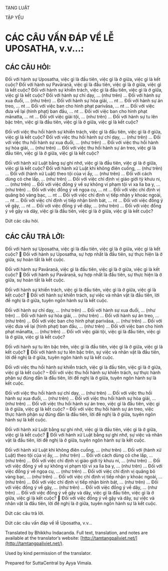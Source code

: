  

TẠNG LUẬT

TẬP YẾU

# CÁC CÂU VẤN ĐÁP VỀ LỄ UPOSATHA, v.v...:

## CÁC CÂU HỎI:

Đối với hành sự Uposatha, việc gì là đầu tiên, việc gì là ở giữa, việc gì là kết cuộc? Đối với hành sự Pavāraṇā, việc gì là đầu tiên, việc gì là ở giữa, việc gì là kết cuộc? Đối với hành sự khiển trách, việc gì là đầu tiên, việc gì là ở giữa, việc gì là kết cuộc? Đối với hành sự chỉ dạy, … (như trên) … Đối với hành sự xua đuổi, … (như trên) … Đối với hành sự hòa giải, … nt … Đối với hành sự án treo, … nt … Đối với việc ban cho hình phạt parivāsa, … nt … Đối với việc đưa về lại (hình phạt) ban đầu, … nt … Đối với việc ban cho hình phạt mānatta, … nt … Đối với việc giải tội, … (như trên) … Đối với hành sự tu lên bậc trên, việc gì là đầu tiên, việc gì là ở giữa, việc gì là kết cuộc?

Đối với việc thu hồi hành sự khiển trách, việc gì là đầu tiên, việc gì là ở giữa, việc gì là kết cuộc? Đối với việc thu hồi hành sự chỉ dạy, … (như trên) … Đối với việc thu hồi hành sự xua đuổi, … (như trên) … Đối với việc thu hồi hành sự hòa giải, … (như trên) … Đối với việc thu hồi hành sự án treo, việc gì là đầu tiên, việc gì là ở giữa, việc gì là kết cuộc?

Đối với hành xử Luật bằng sự ghi nhớ, việc gì là đầu tiên, việc gì là ở giữa, việc gì là kết cuộc? Đối với hành xử Luật khi không điên cuồng, … (như trên) … Đối với (hành xử Luật) theo tội của vị ấy, … (như trên) … Đối với cách dùng cỏ che lấp, … (như trên) … Đối với việc chỉ định vị giáo giới tỳ khưu ni, … (như trên) … Đối với việc đồng ý về sự không vi phạm tội vì xa lìa ba y, … (như trên) … Đối với việc đồng ý về ngọa cụ, … nt … Đối với việc chỉ định vị quăng bỏ vàng bạc, … nt … Đối với việc chỉ định vị tiếp nhận y khoác ngoài, … nt … Đối với việc chỉ định vị tiếp nhận bình bát, … nt … Đối với việc đồng ý về gậy, … nt … Đối với việc đồng ý về dây, … (như trên) … Đối với việc đồng ý về gậy và dây, việc gì là đầu tiên, việc gì là ở giữa, việc gì là kết cuộc?

Dứt các câu hỏi.

## CÁC CÂU TRẢ LỞI:

Đối với hành sự Uposatha, việc gì là đầu tiên, việc gì là ở giữa, việc gì là kết cuộc?  Đối với hành sự Uposatha, sự hợp nhất là đầu tiên, sự thực hiện là ở giữa, sự hoàn tất là kết cuộc.

Đối với hành sự Pavāraṇā, việc gì là đầu tiên, việc gì là ở giữa, việc gì là kết cuộc?  Đối với hành sự Pavāraṇā, sự hợp nhất là đầu tiên, sự thực hiện là ở giữa, sự hoàn tất là kết cuộc.

Đối với hành sự khiển trách, việc gì là đầu tiên, việc gì là ở giữa, việc gì là kết cuộc?  Đối với hành sự khiển trách, sự việc và nhân vật là đầu tiên, lời đề nghị là ở giữa, tuyên ngôn hành sự là kết cuộc.

Đối với hành sự chỉ dạy, … (như trên) … Đối với hành sự xua đuổi, … (như trên) … Đối với hành sự hòa giải, … (như trên) … Đối với hành sự án treo, … (như trên) … Đối với việc ban cho hình phạt parivāsa, … (như trên) … Đối với việc đưa về lại (hình phạt) ban đầu, … (như trên) … Đối với việc ban cho hình phạt mānatta, … (như trên) … Đối với việc giải tội, việc gì là đầu tiên, việc gì là ở giữa, việc gì là kết cuộc?

Đối với hành sự tu lên bậc trên, việc gì là đầu tiên, việc gì là ở giữa, việc gì là kết cuộc?  Đối với hành sự tu lên bậc trên, sự việc và nhân vật là đầu tiên, lời đề nghị là ở giữa, tuyên ngôn hành sự là kết cuộc.

Đối với việc thu hồi hành sự khiển trách, việc gì là đầu tiên, việc gì là ở giữa, việc gì là kết cuộc? – Đối với việc thu hồi hành sự khiển trách, sự thực hành phận sự đúng đắn là đầu tiên, lời đề nghị là ở giữa, tuyên ngôn hành sự là kết cuộc.

Đối với việc thu hồi hành sự chỉ dạy, … (như trên) … Đối với việc thu hồi hành sự xua đuổi, … (như trên) … Đối với việc thu hồi hành sự hòa giải, … (như trên) … Đối với việc thu hồi hành sự án treo, việc gì là đầu tiên, việc gì là ở giữa, việc gì là kết cuộc? – Đối với việc thu hồi hành sự án treo, việc thực hành phận sự đúng đắn là đầu tiên, lời đề nghị là ở giữa, tuyên ngôn hành sự là kết cuộc.

Đối với hành xử Luật bằng sự ghi nhớ, việc gì là đầu tiên, việc gì là ở giữa, việc gì là kết cuộc?  Đối với hành xử Luật bằng sự ghi nhớ, sự việc và nhân vật là đầu tiên, lời đề nghị là ở giữa, tuyên ngôn hành sự là kết cuộc.

Đối với hành xử Luật khi không điên cuồng, … (như trên) … Đối với (hành xử Luật) theo tội của vị ấy, … (như trên) … Đối với cách dùng cỏ che lấp, … (như trên) … Đối với việc chỉ định vị giáo giới tỳ khưu ni, … (như trên) … Đối với việc đồng ý về sự không vi phạm tội vì xa lìa ba y, … (như trên) … Đối với việc đồng ý về ngọa cụ, … (như trên) … Đối với việc chỉ định vị quăng bỏ vàng bạc, … (như trên) … Đối với việc chỉ định vị tiếp nhận y khoác ngoài, … (như trên) … Đối với việc chỉ định vị tiếp nhận bình bát, … (như trên) … Đối với việc đồng ý về gậy, … (như trên) … Đối với việc đồng ý về dây, … (như trên) … Đối với việc đồng ý về gậy và dây, việc gì là đầu tiên, việc gì là ở giữa, việc gì là kết cuộc?  Đối với việc đồng ý về gậy và dây, sự việc và nhân vật là đầu tiên, lời đề nghị là ở giữa, tuyên ngôn hành sự là kết cuộc.

Dứt các câu trả lời.

Dứt các câu vấn đáp về lễ Uposatha, v.v...

Translated by Bhikkhu Indacanda. Full text, translation, and notes are available at the translator’s website: [http://tamtangpaliviet.net/](http://tamtangpaliviet.net/).

Used by kind permission of the translator.

Prepared for SuttaCentral by Ayya Vimala.